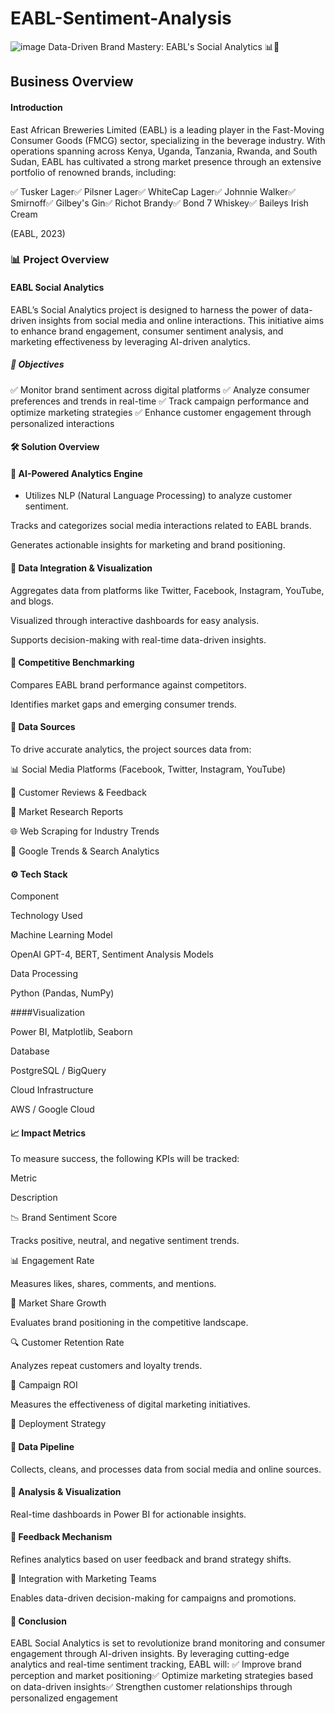 # EABL-Sentiment-Analysis

![image](https://github.com/user-attachments/assets/5a5a9a5e-c2b3-4e27-9ef0-cdd9b9297e6f)
Data-Driven Brand Mastery: EABL's Social Analytics 📊🍻



## Business Overview

#### Introduction

East African Breweries Limited (EABL) is a leading player in the Fast-Moving Consumer Goods (FMCG) sector, specializing in the beverage industry. With operations spanning across Kenya, Uganda, Tanzania, Rwanda, and South Sudan, EABL has cultivated a strong market presence through an extensive portfolio of renowned brands, including:

✅ Tusker Lager✅ Pilsner Lager✅ WhiteCap Lager✅ Johnnie Walker✅ Smirnoff✅ Gilbey's Gin✅ Richot Brandy✅ Bond 7 Whiskey✅ Baileys Irish Cream

(EABL, 2023)

### 📊 Project Overview

#### EABL Social Analytics

EABL’s Social Analytics project is designed to harness the power of data-driven insights from social media and online interactions. This initiative aims to enhance brand engagement, consumer sentiment analysis, and marketing effectiveness by leveraging AI-driven analytics.

##### 🚀 Objectives


✅ Monitor brand sentiment across digital platforms
✅ Analyze consumer preferences and trends in real-time
✅ Track campaign performance and optimize marketing strategies
✅ Enhance customer engagement through personalized interactions

#### 🛠️ Solution Overview

#### 🔹 AI-Powered Analytics Engine

* Utilizes NLP (Natural Language Processing) to analyze customer sentiment.

Tracks and categorizes social media interactions related to EABL brands.

Generates actionable insights for marketing and brand positioning.

#### 🔹 Data Integration & Visualization

Aggregates data from platforms like Twitter, Facebook, Instagram, YouTube, and blogs.

Visualized through interactive dashboards for easy analysis.

Supports decision-making with real-time data-driven insights.

#### 🔹 Competitive Benchmarking

Compares EABL brand performance against competitors.

Identifies market gaps and emerging consumer trends.

#### 📂 Data Sources

To drive accurate analytics, the project sources data from:

📊 Social Media Platforms (Facebook, Twitter, Instagram, YouTube)

📝 Customer Reviews & Feedback

📑 Market Research Reports

🌐 Web Scraping for Industry Trends

📡 Google Trends & Search Analytics

#### ⚙️ Tech Stack

Component

Technology Used

Machine Learning Model

OpenAI GPT-4, BERT, Sentiment Analysis Models

Data Processing

Python (Pandas, NumPy)

####Visualization

Power BI, Matplotlib, Seaborn

Database

PostgreSQL / BigQuery

Cloud Infrastructure

AWS / Google Cloud

#### 📈 Impact Metrics

To measure success, the following KPIs will be tracked:

Metric

Description

📉 Brand Sentiment Score

Tracks positive, neutral, and negative sentiment trends.

📊 Engagement Rate

Measures likes, shares, comments, and mentions.

🚀 Market Share Growth

Evaluates brand positioning in the competitive landscape.

🔍 Customer Retention Rate

Analyzes repeat customers and loyalty trends.

🎯 Campaign ROI

Measures the effectiveness of digital marketing initiatives.

🚀 Deployment Strategy

#### 🔹 Data Pipeline

Collects, cleans, and processes data from social media and online sources.

#### 🔹 Analysis & Visualization

Real-time dashboards in Power BI for actionable insights.

#### 🔹 Feedback Mechanism

Refines analytics based on user feedback and brand strategy shifts.

🔹 Integration with Marketing Teams

Enables data-driven decision-making for campaigns and promotions.

#### 🎯 Conclusion

EABL Social Analytics is set to revolutionize brand monitoring and consumer engagement through AI-driven insights. By leveraging cutting-edge analytics and real-time sentiment tracking, EABL will:
✅ Improve brand perception and market positioning✅ Optimize marketing strategies based on data-driven insights✅ Strengthen customer relationships through personalized engagement
